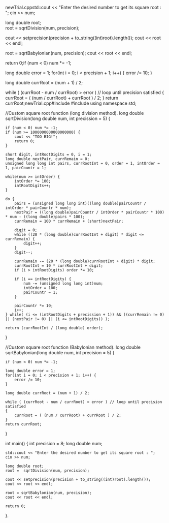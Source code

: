 newTrial.cppstd::cout << "Enter the desired number to get its square root : ";
cin >> num;

long double root;    
root =  sqrtDivision(num, precision);

cout << setprecision(precision + to_string((int)root).length());
cout << root << endl;

root = sqrtBabylonian(num, precision);
cout << root << endl;

return 0;if (num < 0) num *= -1;

long double error = 1;
for(int i = 0; i < precision + 1; i++) {
    error /= 10;
}

long double currRoot = (num + 1) / 2;

while ( (currRoot - num / currRoot) > error ) // loop until precision satisfied 
{
    currRoot = ( (num / currRoot) + currRoot ) / 2;
}
return currRoot;newTrial.cpp#include <iostream>
#include <iomanip>
using namespace std;

//Custom square root function (long division method).
long double sqrtDivision(long double num, int precission = 5) {

    if (num < 0) num *= -1;
    if (num >= 1000000000000000000) {
        cout << "TOO BIG!";
        return 0;
    }

    short digit, intRootDigits = 0, i = 1;
    long double nextPair, currRemain = 0;
    unsigned long long int pairs, currRootInt = 0, order = 1, intOrder = 1, pairCountr = 1;

    while(num >= intOrder) {
        intOrder *= 100;
        intRootDigits++;
    }

    do {    
        pairs = (unsigned long long int)((long double)pairCountr / intOrder * pairCountr * num);
        nextPair = ((long double)pairCountr / intOrder * pairCountr * 100) * num - ((long double)pairs * 100);
        currRemain = 100 * currRemain + (short)nextPair;

        digit = 0;
        while ((20 * (long double)currRootInt + digit) * digit <= currRemain) {
            digit++;
        }
        digit--;

        currRemain -= (20 * (long double)currRootInt + digit) * digit;
        currRootInt = 10 * currRootInt + digit;
        if (i > intRootDigits) order *= 10;
        
        if (i == intRootDigits) {
            num -= (unsigned long long int)num;
            intOrder = 100;
            pairCountr = 1;
        }

        pairCountr *= 10;
        i++;
    } while( (i <= (intRootDigits + precission + 1)) && ((currRemain != 0) || (nextPair != 0) || (i <= intRootDigits)) );

    return (currRootInt / (long double) order);
}
    

//Custom square root function (Babylonian method).
long double sqrtBabylonian(long double num, int precision = 5) {

    if (num < 0) num *= -1;

    long double error = 1;
    for(int i = 0; i < precision + 1; i++) {
        error /= 10;
    }
    
    long double currRoot = (num + 1) / 2;

    while ( (currRoot - num / currRoot) > error ) // loop until precision satisfied 
    {
        currRoot = ( (num / currRoot) + currRoot ) / 2;
    }
    return currRoot;
}

int main() {
    int precision = 8;
    long double num;
    
    std::cout << "Enter the desired number to get its square root : ";
    cin >> num;

    long double root;    
    root =  sqrtDivision(num, precision);

    cout << setprecision(precision + to_string((int)root).length());
    cout << root << endl;

    root = sqrtBabylonian(num, precision);
    cout << root << endl;

    return 0;
}.
